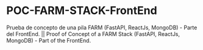 # POC-FARM-STACK-FrontEnd
Prueba de concepto de una pila FARM (FastAPI, ReactJs, MongoDB) - Parte del FrontEnd. || Proof of Concept of a FARM Stack (FastAPI, ReactJs, MongoDB) - Part of the FrontEnd.
